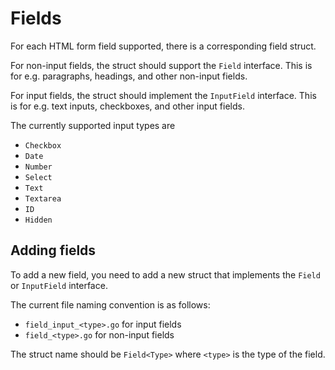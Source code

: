 # Fields

For each HTML form field supported, there is a corresponding field struct. 

For non-input fields, the struct should support the `Field` interface. 
This is for e.g. paragraphs, headings, and other non-input fields.

For input fields, the struct should implement the `InputField` interface.
This is for e.g. text inputs, checkboxes, and other input fields.

The currently supported input types are
- `Checkbox`
- `Date`
- `Number`
- `Select`
- `Text`
- `Textarea`
- `ID`
- `Hidden`

## Adding fields

To add a new field, you need to add a new struct that implements the `Field` or `InputField` interface.

The current file naming convention is as follows:
- `field_input_<type>.go` for input fields
- `field_<type>.go` for non-input fields

The struct name should be `Field<Type>` where `<type>` is the type of the field.

